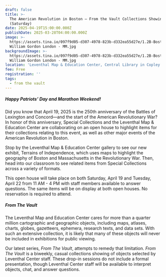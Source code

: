 ```yaml
---
draft: false
title: >-
  The American Revolution in Boston — From the Vault Collections Showing
  (Saturday)
date: 2025-04-19T15:00:00.000Z
publishDate: 2025-03-28T04:00:00.000Z
image: >-
  https://assets.tina.io/097f9d05-d307-4978-823b-d332ea55d27e/1.2B-Boston 1788
  William Gordon London - MM.jpg
backgroundImage: >-
  https://assets.tina.io/097f9d05-d307-4978-823b-d332ea55d27e/1.2B-Boston 1788
  William Gordon London - MM.jpg
location: 'Leventhal Map & Education Center, Central Library in Copley Square'
fee: Free
registration: ''
tags:
  - from the vault
---
```


##### Happy Patriots’ Day and Marathon Weekend!

Did you know that April 19, 2025 is the 250th anniversary of the Battles of Lexington and Concord—and the start of the American Revolutionary War? In honor of this anniversary, Special Collections and the Leventhal Map & Education Center are collaborating on an open house to highlight items for their collections relating to this event, as well as other major events of the American Revolution in Boston.

Stop by the Leventhal Map & Education Center gallery to see our new exhibit, Terrains of Independence, which uses maps to highlight the geography of Boston and Massachusetts in the Revolutionary War. Then, head into our classroom to see related items from Special Collections across a variety of formats.

This open house will take place on both Saturday, April 19 and Tuesday, April 22 from 11 AM - 4 PM with staff members available to answer questions. The same items will be on display at both open houses. No reservation is required to attend.

##### ***From The Vault***

The Leventhal Map and Education Center cares for more than a quarter million cartographic and geographic objects, including maps, atlases, charts, globes, gazetteers, ephemera, research texts, and data sets. With such an extensive collection, it is likely that many of these objects will never be included in exhibitions for public viewing.

Our latest series, *From The Vault*, attempts to remedy that limitation. *From The Vault* is a biweekly, casual collections showing of objects selected by Leventhal Center staff. These drop-in sessions do not include a formal presentation, though Leventhal Center staff will be available to interpret objects, chat, and answer questions.
